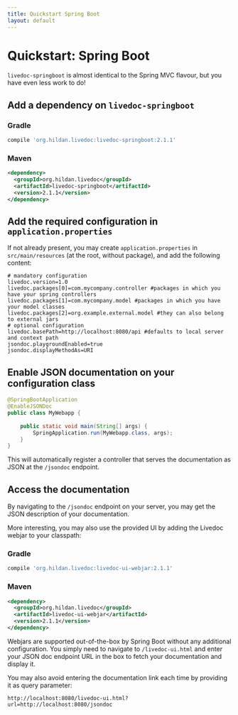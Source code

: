 ```yaml
---
title: Quickstart Spring Boot
layout: default
---
```


# Quickstart: Spring Boot

`livedoc-springboot` is almost identical to the Spring MVC flavour, but you have even less work to do! 

## Add a dependency on `livedoc-springboot`

### Gradle

```groovy
compile 'org.hildan.livedoc:livedoc-springboot:2.1.1'
```

### Maven

```xml
<dependency>
  <groupId>org.hildan.livedoc</groupId>
  <artifactId>livedoc-springboot</artifactId>
  <version>2.1.1</version>
</dependency>
```

## Add the required configuration in `application.properties`

If not already present, you may create `application.properties` in `src/main/resources` (at the root, without 
package), and add the following content:

```properties
# mandatory configuration
livedoc.version=1.0
livedoc.packages[0]=com.mycompany.controller #packages in which you have your spring controllers
livedoc.packages[1]=com.mycompany.model #packages in which you have your model classes
livedoc.packages[2]=org.example.external.model #they can also belong to external jars
# optional configuration
livedoc.basePath=http://localhost:8080/api #defaults to local server and context path
jsondoc.playgroundEnabled=true
jsondoc.displayMethodAs=URI
```

## Enable JSON documentation on your configuration class

```java
@SpringBootApplication
@EnableJSONDoc
public class MyWebapp {
    
    public static void main(String[] args) {
        SpringApplication.run(MyWebapp.class, args);
    }
}
```

This will automatically register a controller that serves the documentation as JSON at the `/jsondoc` endpoint.

## Access the documentation

By navigating to the `/jsondoc` endpoint on your server, you may get the JSON description of your documentation.

More interesting, you may also use the provided UI by adding the Livedoc webjar to your classpath:

### Gradle

```groovy 
compile 'org.hildan.livedoc:livedoc-ui-webjar:2.1.1'
```

### Maven

```xml
<dependency>
  <groupId>org.hildan.livedoc</groupId>
  <artifactId>livedoc-ui-webjar</artifactId>
  <version>2.1.1</version>
</dependency>
```

Webjars are supported out-of-the-box by Spring Boot without any additional configuration. You simply need to navigate
 to `/livedoc-ui.html` and enter your JSON doc endpoint URL in the box to fetch your documentation and display it.
 
You may also avoid entering the documentation link each time by providing it as query parameter:

    http://localhost:8080/livedoc-ui.html?url=http://localhost:8080/jsondoc

